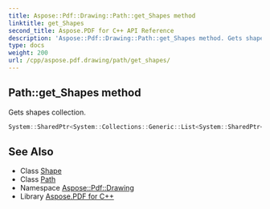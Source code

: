 ```yaml
---
title: Aspose::Pdf::Drawing::Path::get_Shapes method
linktitle: get_Shapes
second_title: Aspose.PDF for C++ API Reference
description: 'Aspose::Pdf::Drawing::Path::get_Shapes method. Gets shapes collection in C++.'
type: docs
weight: 200
url: /cpp/aspose.pdf.drawing/path/get_shapes/
---
```

## Path::get_Shapes method


Gets shapes collection.

```cpp
System::SharedPtr<System::Collections::Generic::List<System::SharedPtr<Shape>>> Aspose::Pdf::Drawing::Path::get_Shapes() const
```

## See Also

* Class [Shape](../../shape/)
* Class [Path](../)
* Namespace [Aspose::Pdf::Drawing](../../)
* Library [Aspose.PDF for C++](../../../)
